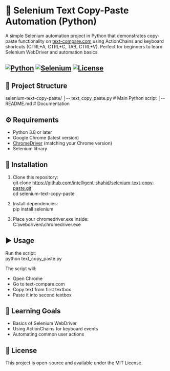 # 🚀 Selenium Text Copy-Paste Automation (Python)
A simple Selenium automation project in Python that demonstrates copy-paste functionality on [text-compare.com](https://text-compare.com) using ActionChains and keyboard shortcuts (CTRL+A, CTRL+C, TAB, CTRL+V). Perfect for beginners to learn Selenium WebDriver and automation basics.

[![Python](https://img.shields.io/badge/Python-3.x-blue)](https://www.python.org/)
[![Selenium](https://img.shields.io/badge/Selenium-Automation-green)](https://www.selenium.dev/)
[![License](https://img.shields.io/badge/License-MIT-yellow)](LICENSE)
---

## 📂 Project Structure
selenium-text-copy-paste/
│-- text_copy_paste.py   # Main Python script
│-- README.md            # Documentation

## ⚙️ Requirements
- Python 3.8 or later  
- Google Chrome (latest version)  
- [ChromeDriver](https://chromedriver.chromium.org/downloads) (matching your Chrome version)  
- Selenium library  

## 🔧 Installation
1. Clone this repository:  
   git clone https://github.com/intelligent-shahid/selenium-text-copy-paste.git  
   cd selenium-text-copy-paste  

2. Install dependencies:  
   pip install selenium  

3. Place your chromedriver.exe inside:  
   C:\webdrivers\chromedriver.exe  

## ▶️ Usage
Run the script:  
   python text_copy_paste.py  

The script will:  
- Open Chrome  
- Go to text-compare.com  
- Copy text from first textbox  
- Paste it into second textbox  

## 📌 Learning Goals
- Basics of Selenium WebDriver  
- Using ActionChains for keyboard events  
- Automating common user actions  

## 📜 License
This project is open-source and available under the MIT License.
